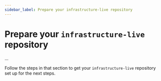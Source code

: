 ```yaml
---
sidebar_label: Prepare your infrastructure-live repository
---
```


# Prepare your `infrastructure-live` repository

...

<!-- TODO: Fix link. We’ve previously described exactly how to prepare your repository in the
[Gruntwork Landing Zone guide](/docs/guides/build-it-yourself/landing-zone/deployment-walkthrough/prepare-your-infrastructure-live-repository). -->
Follow the steps in that section to get your `infrastructure-live` repository set up for the next steps.
